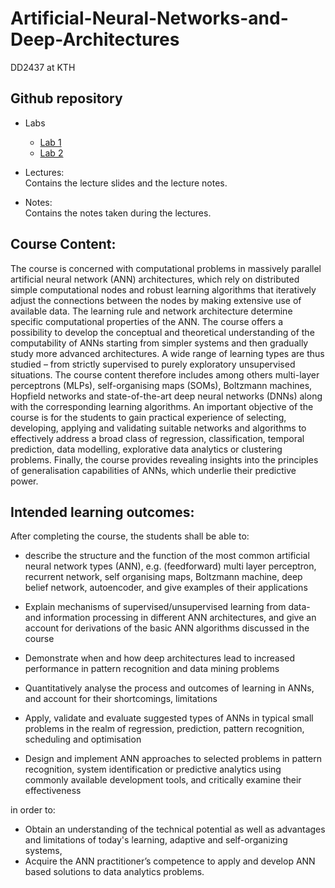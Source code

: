 # Artificial-Neural-Networks-and-Deep-Architectures
DD2437 at KTH  

## Github repository
- Labs
  - [Lab 1]()
  - [Lab 2]()
- Lectures: <br>
Contains the lecture slides and the lecture notes.

- Notes: <br>
Contains the notes taken during the lectures. 


## Course Content:
The course is concerned with computational problems in massively parallel artificial neural network (ANN) architectures, which rely on distributed simple computational nodes and robust learning algorithms that iteratively adjust the connections between the nodes by making extensive use of available data. The learning rule and network architecture determine specific computational properties of the ANN. The course offers a possibility to develop the conceptual and theoretical understanding of the computability of ANNs starting from simpler systems and then gradually study more advanced architectures.  A wide range of learning types are thus studied – from strictly supervised to purely exploratory unsupervised situations. The course content therefore includes among others multi-layer perceptrons (MLPs), self-organising maps (SOMs), Boltzmann machines, Hopfield networks and state-of-the-art deep neural networks (DNNs) along with the corresponding learning algorithms. An important objective of the course is for the students to gain practical experience of selecting, developing, applying and validating suitable networks and algorithms to effectively address a broad class of regression, classification, temporal prediction, data modelling, explorative data analytics or clustering problems. Finally, the course provides revealing insights into the principles of generalisation capabilities of ANNs, which underlie their predictive power.

## Intended learning outcomes:
After completing the course, the students shall be able to:

- describe the structure and the function of the most common artificial neural network types (ANN), e.g. (feedforward) multi layer perceptron, recurrent network, self organising maps, Boltzmann machine, deep belief network, autoencoder, and give examples of their applications

- Explain mechanisms of supervised/unsupervised learning from data- and information processing in different ANN architectures, and give an account for derivations of the basic ANN algorithms discussed in the course

- Demonstrate when and how deep architectures lead to increased performance in pattern recognition and data mining problems

- Quantitatively analyse the process and outcomes of learning in ANNs, and account for their shortcomings, limitations

- Apply, validate and evaluate suggested types of ANNs in typical small problems in the realm of regression, prediction, pattern recognition, scheduling and optimisation

- Design and implement ANN approaches to selected problems in pattern recognition, system identification or predictive analytics using commonly available development tools, and critically examine their effectiveness 

in order to:

- Obtain an understanding of the technical potential as well as advantages and limitations of today's learning, adaptive and self-organizing systems,
- Acquire the ANN practitioner’s competence to apply and develop ANN based solutions to data analytics problems.

